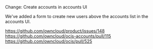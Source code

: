Change: Create accounts in accounts UI

We've added a form to create new users above the accounts list in the accounts UI.

<https://github.com/owncloud/product/issues/148>
<https://github.com/owncloud/ocis-accounts/pull/115>
<https://github.com/owncloud/ocis/pull/525>
